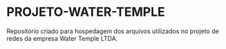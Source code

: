 # PROJETO-WATER-TEMPLE
Repositório criado para hospedagem dos arquivos utilizados no projeto
de redes da empresa Water Temple LTDA.
